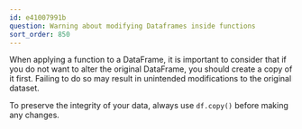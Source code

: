 ```yaml
---
id: e41007991b
question: Warning about modifying Dataframes inside functions
sort_order: 850
---
```


When applying a function to a DataFrame, it is important to consider that if you do not want to alter the original DataFrame, you should create a copy of it first. Failing to do so may result in unintended modifications to the original dataset.

To preserve the integrity of your data, always use `df.copy()` before making any changes.